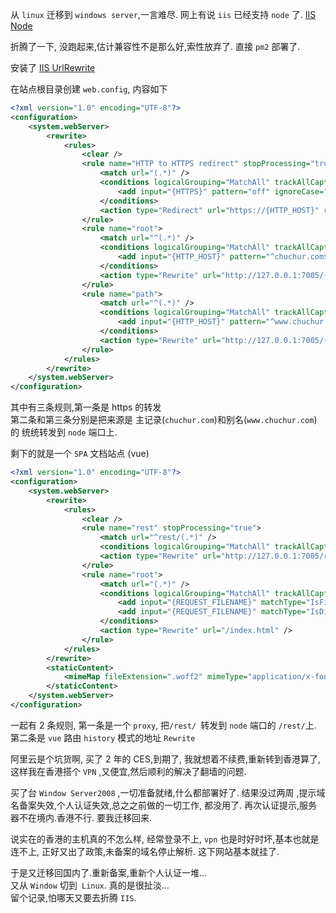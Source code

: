 从 `linux` 迁移到 `windows server`,一言难尽.
网上有说 `iis` 已经支持 `node` 了. [IIS Node](https://github.com/tjanczuk/iisnode/wiki/iisnode-releases)

折腾了一下, 没跑起来,估计兼容性不是那么好,索性放弃了. 直接 `pm2` 部署了.

安装了 [IIS UrlRewrite](https://www.iis.net/downloads/microsoft/url-rewrite)

在站点根目录创建 `web.config`, 内容如下

```xml
<?xml version="1.0" encoding="UTF-8"?>
<configuration>
    <system.webServer>
        <rewrite>
            <rules>
                <clear />
                <rule name="HTTP to HTTPS redirect" stopProcessing="true">
                    <match url="(.*)" />
                    <conditions logicalGrouping="MatchAll" trackAllCaptures="false">
                        <add input="{HTTPS}" pattern="off" ignoreCase="true" />
                    </conditions>
                    <action type="Redirect" url="https://{HTTP_HOST}" redirectType="Found" />
                </rule>
                <rule name="root">
                    <match url="^(.*)" />
                    <conditions logicalGrouping="MatchAll" trackAllCaptures="false">
                        <add input="{HTTP_HOST}" pattern="^chuchur.com$" />
                    </conditions>
                    <action type="Rewrite" url="http://127.0.0.1:7005/{R:1}" logRewrittenUrl="true" />
                </rule>
                <rule name="path">
                    <match url="^(.*)" />
                    <conditions logicalGrouping="MatchAll" trackAllCaptures="false">
                        <add input="{HTTP_HOST}" pattern="^www.chuchur.com$" />
                    </conditions>
                    <action type="Rewrite" url="http://127.0.0.1:7005/{R:1}" />
                </rule>
            </rules>
        </rewrite>
    </system.webServer>
</configuration>

```

其中有三条规则,第一条是 https 的转发  
第二条和第三条分别是把来源是 主记录(`chuchur.com`)和别名(`www.chuchur.com`)的 统统转发到 `node` 端口上.

剩下的就是一个 `SPA` 文档站点 (vue)

```xml
<?xml version="1.0" encoding="UTF-8"?>
<configuration>
    <system.webServer>
        <rewrite>
            <rules>
                <clear />
                <rule name="rest" stopProcessing="true">
                    <match url="^rest/(.*)" />
                    <conditions logicalGrouping="MatchAll" trackAllCaptures="false" />
                    <action type="Rewrite" url="http://127.0.0.1:7005/rest/{R:1}" />
                </rule>
                <rule name="root">
                    <match url="(.*)" />
                    <conditions logicalGrouping="MatchAll" trackAllCaptures="false">
                        <add input="{REQUEST_FILENAME}" matchType="IsFile" negate="true" />
                        <add input="{REQUEST_FILENAME}" matchType="IsDirectory" negate="true" />
                    </conditions>
                    <action type="Rewrite" url="/index.html" />
                </rule>
            </rules>
        </rewrite>
        <staticContent>
            <mimeMap fileExtension=".woff2" mimeType="application/x-font-woff" />
        </staticContent>
    </system.webServer>
</configuration>

```

一起有 2 条规则, 第一条是一个 `proxy`, 把`/rest/ `转发到 `node` 端口的 `/rest/`上.  
第二条是 `vue` 路由 `history` 模式的地址 `Rewrite`

阿里云是个坑货啊, 买了 2 年的 CES,到期了, 我就想着不续费,重新转到香港算了,这样我在香港搭个 `VPN` ,又便宜,然后顺利的解决了翻墙的问题.

买了台 `Window Server2008` ,一切准备就绪,什么都部署好了. 结果没过两周 ,提示域名备案失效,个人认证失效,总之之前做的一切工作, 都没用了. 再次认证提示,服务器不在境内.香港不行. 要我迁移回来.

说实在的香港的主机真的不怎么样, 经常登录不上, `vpn` 也是时好时坏,基本也就是连不上, 正好又出了政策,未备案的域名停止解析. 这下网站基本就挂了.

于是又迁移回国内了.重新备案,重新个人认证一堆...  
又从 `Window` 切到` Linux`. 真的是很扯淡...  
留个记录,怕哪天又要去折腾 `IIS`.
